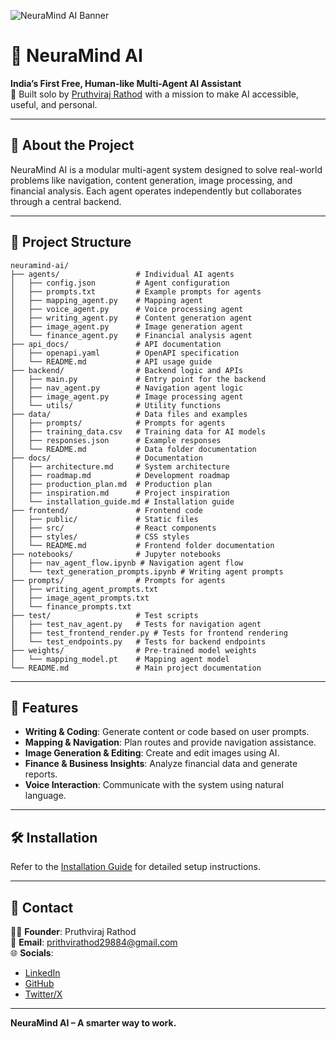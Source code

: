 ![NeuraMind AI Banner](https://github.com/prithvi429/neuramind-ai/blob/main/assets/logo.png?raw=true)

# 🧠 NeuraMind AI

**India’s First Free, Human-like Multi-Agent AI Assistant**  
🚀 Built solo by [Pruthviraj Rathod](https://www.linkedin.com/in/rathod-pruthviraj/) with a mission to make AI accessible, useful, and personal.

---

## 📌 About the Project

NeuraMind AI is a modular multi-agent system designed to solve real-world problems like navigation, content generation, image processing, and financial analysis. Each agent operates independently but collaborates through a central backend.

---

## 📂 Project Structure

```
neuramind-ai/
├── agents/                 # Individual AI agents
│   ├── config.json         # Agent configuration
│   ├── prompts.txt         # Example prompts for agents
│   ├── mapping_agent.py    # Mapping agent
│   ├── voice_agent.py      # Voice processing agent
│   ├── writing_agent.py    # Content generation agent
│   ├── image_agent.py      # Image generation agent
│   └── finance_agent.py    # Financial analysis agent
├── api_docs/               # API documentation
│   ├── openapi.yaml        # OpenAPI specification
│   └── README.md           # API usage guide
├── backend/                # Backend logic and APIs
│   ├── main.py             # Entry point for the backend
│   ├── nav_agent.py        # Navigation agent logic
│   ├── image_agent.py      # Image processing agent
│   └── utils/              # Utility functions
├── data/                   # Data files and examples
│   ├── prompts/            # Prompts for agents
│   ├── training_data.csv   # Training data for AI models
│   ├── responses.json      # Example responses
│   └── README.md           # Data folder documentation
├── docs/                   # Documentation
│   ├── architecture.md     # System architecture
│   ├── roadmap.md          # Development roadmap
│   ├── production_plan.md  # Production plan
│   ├── inspiration.md      # Project inspiration
│   └── installation_guide.md # Installation guide
├── frontend/               # Frontend code
│   ├── public/             # Static files
│   ├── src/                # React components
│   ├── styles/             # CSS styles
│   └── README.md           # Frontend folder documentation
├── notebooks/              # Jupyter notebooks
│   ├── nav_agent_flow.ipynb # Navigation agent flow
│   └── text_generation_prompts.ipynb # Writing agent prompts
├── prompts/                # Prompts for agents
│   ├── writing_agent_prompts.txt
│   ├── image_agent_prompts.txt
│   └── finance_prompts.txt
├── test/                   # Test scripts
│   ├── test_nav_agent.py   # Tests for navigation agent
│   ├── test_frontend_render.py # Tests for frontend rendering
│   └── test_endpoints.py   # Tests for backend endpoints
├── weights/                # Pre-trained model weights
│   └── mapping_model.pt    # Mapping agent model
└── README.md               # Main project documentation
```

---

## 🚀 Features

- **Writing & Coding**: Generate content or code based on user prompts.
- **Mapping & Navigation**: Plan routes and provide navigation assistance.
- **Image Generation & Editing**: Create and edit images using AI.
- **Finance & Business Insights**: Analyze financial data and generate reports.
- **Voice Interaction**: Communicate with the system using natural language.

---

## 🛠️ Installation

Refer to the [Installation Guide](docs/installation_guide.md) for detailed setup instructions.

---

## 📢 Contact

👨‍💻 **Founder**: Pruthviraj Rathod  
📧 **Email**: prithvirathod29884@gmail.com  
🌐 **Socials**:  
- [LinkedIn](https://www.linkedin.com/in/rathod-pruthviraj/)  
- [GitHub](https://github.com/prithvi429)  
- [Twitter/X](https://x.com/PrithviRathod19)

---

**NeuraMind AI – A smarter way to work.**
